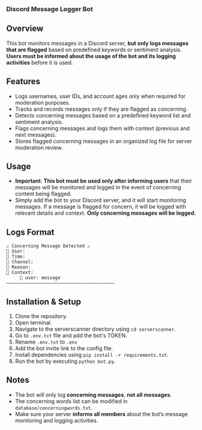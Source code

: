 ### **Discord Message Logger Bot**

## Overview
This bot monitors messages in a Discord server, **but only logs messages that are flagged** based on predefined keywords or sentiment analysis. **Users must be informed about the usage of the bot and its logging activities** before it is used.

## Features
- Logs usernames, user IDs, and account ages only when required for moderation purposes.
- Tracks and records messages only if they are flagged as concerning.
- Detects concerning messages based on a predefined keyword list and sentiment analysis.
- Flags concerning messages and logs them with context (previous and next messages).
- Stores flagged concerning messages in an organized log file for server moderation review.

## Usage
- **Important**: **This bot must be used only after informing users** that their messages will be monitored and logged in the event of concerning content being flagged.
- Simply add the bot to your Discord server, and it will start monitoring messages. If a message is flagged for concern, it will be logged with relevant details and context. **Only concerning messages will be logged.**
  
## Logs Format
```
⚠️ Concerning Message Detected ⚠️
👤 User: 
📅 Time:
📌 Channel:
📍 Reason:
🔽 Context:
     💬 user: message
————————————————————————————————————————
```

## Installation & Setup
1. Clone the repository.  
2. Open terminal.  
3. Navigate to the serverscanner directory using `cd serverscanner`.  
4. Go to `.env.txt` file and add the bot's TOKEN.
5. Rename `.env.txt` to `.env` 
6. Add the bot invite link to the config file.   
7. Install dependencies using `pip install -r requirements.txt`.
8. Run the bot by executing `python bot.py`.

## Notes
- The bot will only log **concerning messages**, **not all messages**.
- The concerning words list can be modified in `database/concerningwords.txt`.
- Make sure your server **informs all members** about the bot’s message monitoring and logging activities.